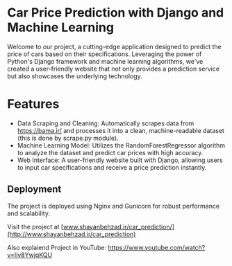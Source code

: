 
# Car Price Prediction with Django and Machine Learning
Welcome to our project, a cutting-edge application designed to predict the price of cars based on their specifications. Leveraging the power of Python's Django framework and machine learning algorithms, we've created a user-friendly website that not only provides a prediction service but also showcases the underlying technology.

# Features
- Data Scraping and Cleaning: Automatically scrapes data from https://bama.ir/ and processes it into a clean, machine-readable dataset (this is done by scrape.py module).
- Machine Learning Model: Utilizes the RandomForestRegressor algorithm to analyze the dataset and predict car prices with high accuracy.
- Web Interface: A user-friendly website built with Django, allowing users to input car specifications and receive a price prediction instantly.


## Deployment

The project is deployed using Nginx and Gunicorn for robust performance and scalability.

Visit the project at [www.shayanbehzad.ir/car_prediction/](http://www.shayanbehzad.ir/car_prediction)

Also explaiend Project in YouTube: https://www.youtube.com/watch?v=Iiv8YwjqKQU

